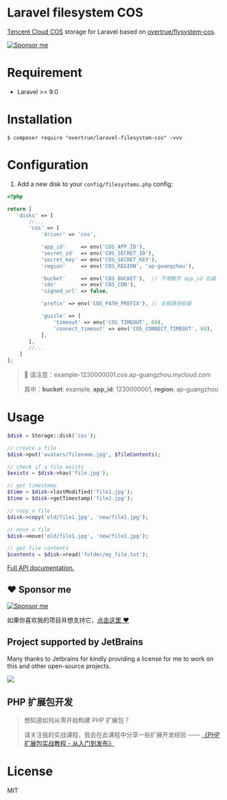 # Laravel filesystem COS

[Tencent Cloud COS](https://cloud.tencent.com/product/cos) storage for Laravel based on [overtrue/flysystem-cos](https://github.com/overtrue/flysystem-cos).

[![Sponsor me](https://github.com/overtrue/overtrue/blob/master/sponsor-me-button-s.svg?raw=true)](https://github.com/sponsors/overtrue)

# Requirement

-   Laravel >= 9.0

# Installation

```shell
$ composer require "overtrue/laravel-filesystem-cos" -vvv
```

# Configuration

1. Add a new disk to your `config/filesystems.php` config:

```php
<?php

return [
   'disks' => [
       //...
       'cos' => [
           'driver' => 'cos',

           'app_id'     => env('COS_APP_ID'),
           'secret_id'  => env('COS_SECRET_ID'),
           'secret_key' => env('COS_SECRET_KEY'),
           'region'     => env('COS_REGION', 'ap-guangzhou'),

           'bucket'     => env('COS_BUCKET'),  // 不带数字 app_id 后缀
           'cdn'        => env('COS_CDN'),
           'signed_url' => false,

           'prefix' => env('COS_PATH_PREFIX'), // 全局路径前缀

           'guzzle' => [
               'timeout' => env('COS_TIMEOUT', 60),
               'connect_timeout' => env('COS_CONNECT_TIMEOUT', 60),
           ],
       ],
       //...
    ]
];
```

> 🚨 请注意：example-1230000001.cos.ap-guangzhou.mycloud.com
>
> 其中：**bucket**: example, **app_id**: 1230000001, **region**: ap-guangzhou

# Usage

```php
$disk = Storage::disk('cos');

// create a file
$disk->put('avatars/filename.jpg', $fileContents);

// check if a file exists
$exists = $disk->has('file.jpg');

// get timestamp
$time = $disk->lastModified('file1.jpg');
$time = $disk->getTimestamp('file1.jpg');

// copy a file
$disk->copy('old/file1.jpg', 'new/file1.jpg');

// move a file
$disk->move('old/file1.jpg', 'new/file1.jpg');

// get file contents
$contents = $disk->read('folder/my_file.txt');
```

[Full API documentation.](http://flysystem.thephpleague.com/api/)

## :heart: Sponsor me

[![Sponsor me](https://github.com/overtrue/overtrue/blob/master/sponsor-me.svg?raw=true)](https://github.com/sponsors/overtrue)

如果你喜欢我的项目并想支持它，[点击这里 :heart:](https://github.com/sponsors/overtrue)

## Project supported by JetBrains

Many thanks to Jetbrains for kindly providing a license for me to work on this and other open-source projects.

[![](https://resources.jetbrains.com/storage/products/company/brand/logos/jb_beam.svg)](https://www.jetbrains.com/?from=https://github.com/overtrue)

## PHP 扩展包开发

> 想知道如何从零开始构建 PHP 扩展包？
>
> 请关注我的实战课程，我会在此课程中分享一些扩展开发经验 —— [《PHP 扩展包实战教程 - 从入门到发布》](https://learnku.com/courses/creating-package)

# License

MIT

